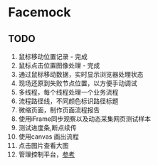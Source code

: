 # Facemock


## TODO

1. 鼠标移动位置记录 - 完成
2. 鼠标点击位置图像处理 - 完成
3. 通过鼠标移动数据，实时显示浏览器处理状态
4. 现场还原到失败节点位置，以方便手动调试
5. 多线程，每个线程处理一个业务流程
6. 流程路径线，不同颜色标识路径标题
7. 微缩页面，制作页面流程报告
8. 使用iFrame同步观察以及动态采集网页测试样本
9. 测试进度条,断点续传
10. 使用canvas 画出流程
11. 点击图片查看大图
12. 管理控制平台，[参考](https://app.lambdatest.com/console/test-logs)
